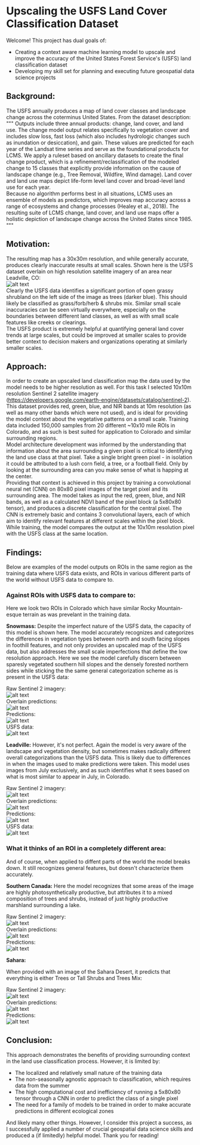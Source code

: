 # **Upscaling the USFS Land Cover Classification Dataset**
Welcome! This project has dual goals of:
- Creating a context aware machine learning model to upscale and improve the accuracy of the United States Forest Service's (USFS) land classification dataset
- Developing my skill set for planning and executing future geospatial data science projects

## **Background:**
The USFS annually produces a map of land cover classes and landscape change across the coterminus United States. From the dataset description:
"""
Outputs include three annual products: change, land cover, and land use. The change model output relates specifically to vegetation cover and includes slow loss, fast loss (which also includes hydrologic changes such as inundation or desiccation), and gain. These values are predicted for each year of the Landsat time series and serve as the foundational products for LCMS. We apply a ruleset based on ancillary datasets to create the final change product, which is a refinement/reclassification of the modeled change to 15 classes that explicitly provide information on the cause of landscape change (e.g., Tree Removal, Wildfire, Wind damage). Land cover and land use maps depict life-form level land cover and broad-level land use for each year.
<br>
Because no algorithm performs best in all situations, LCMS uses an ensemble of models as predictors, which improves map accuracy across a range of ecosystems and change processes (Healey et al., 2018). The resulting suite of LCMS change, land cover, and land use maps offer a holistic depiction of landscape change across the United States since 1985.
"""

## **Motivation:**
The resulting map has a 30x30m resolution, and while generally accurate, produces clearly inaccurate results at small scales. Shown here is the USFS dataset overlain on high resolution satellite imagery of an area near Leadville, CO:
<br>
![alt text](/figs/tree_misidentifications.png)
<br>
Clearly the USFS data identifies a significant portion of open grassy shrubland on the left side of the image as trees (darker blue). This should likely be classified as grass/forb/herb & shrubs mix. Similar small scale inaccuracies can be seen virtually everywhere, especially on the boundaries between different land classes, as well as with small scale features like creeks or clearings.
<br>
The USFS product is extremely helpful at quantifying general land cover trends at large scales, but could be improved at smaller scales to provide better context to decision makers and organizations operating at similarly smaller scales.

## **Approach:**
In order to create an upscaled land classification map the data used by the model needs to be higher resolution as well. For this task I selected 10x10m resolution Sentinel 2 satellite imagery (https://developers.google.com/earth-engine/datasets/catalog/sentinel-2).
This dataset provides red, green, blue, and NIR bands at 10m resolution (as well as many other bands which were not used), and is ideal for providing the model context about the vegetative patterns on a small scale.
Training data included 150,000 samples from 20 different ~10x10 mile ROIs in Colorado, and as such is best suited for application to Colorado and similar surrounding regions.
<br>
Model architecture development was informed by the understanding that information about the area surrounding a given pixel is critical to identifying the land use class at that pixel. 
Take a single bright green pixel - in isolation it could be attributed to a lush corn field, a tree, or a football field. Only by looking at the surrounding area can you make sense of what is happing at the center.
<br>
Providing that context is achieved in this project by training a convolutional neural net (CNN) on 80x80 pixel images of the target pixel and its surrounding area. 
The model takes as input the red, green, blue, and NIR bands, as well as a calculated NDVI band of the pixel block (a 5x80x80 tensor), and produces a discrete classification for the central pixel. 
The CNN is extremely basic and contains 3 convolutional layers, each of which aim to identify relevant features at different scales within the pixel block.
While training, the model compares the output at the 10x10m resolution pixel with the USFS class at the same location.

## **Findings:**
Below are examples of the model outputs on ROIs in the same region as the training data where USFS data exists, and ROIs in various different parts of the world without USFS data to compare to.

### **Against ROIs with USFS data to compare to:**
Here we look two ROIs in Colorado which have similar Rocky Mountain-esque terrain as was prevelant in the training data.

**Snowmass:**
Despite the imperfect nature of the USFS data, the capacity of this model is shown here. The model accurately recognizes and categorizes the differences in vegetation types between north and south facing slopes in foothill features, and not only provides an upscaled map of the USFS data, but also addresses the small scale imperfections that define the low resolution approach. Here we see the model carefully discern between sparesly vegetated southern hill slopes and the densely forested northern sides while sticking the the same general categorization scheme as is present in the USFS data:

Raw Sentinel 2 imagery:
<br>
![alt text](/figs/snow_s2.png)
<br>
Overlain predictions:
<br>
![alt text](/figs/snow_5050.png)
<br>
Predictions:
<br>
![alt text](/figs/snow_preds.png)
<br>
USFS data:
<br>
![alt text](/figs/snow_usfs.png)

**Leadville:**
However, it's not perfect. Again the model is very aware of the landscape and vegetation density, but sometimes makes radically different overall categorizations than the USFS data. This is likely due to differences in when the images used to make predictions were taken. This model uses images from July exclusively, and as such identifies what it sees based on what is most similar to appear in July, in Colorado.

Raw Sentinel 2 imagery:
<br>
![alt text](/figs/idaho_s2.png)
<br>
Overlain predictions:
<br>
![alt text](/figs/idaho_5050.png)
<br>
Predictions:
<br>
![alt text](/figs/idaho_preds.png)
<br>
USFS data:
<br>
![alt text](/figs/idaho_usfs.png)

### **What it thinks of an ROI in a completely different area:**
And of course, when applied to diffent parts of the world the model breaks down. It still recognizes general features, but doesn't characterize them accurately.

**Southern Canada:**
Here the model recognizes that some areas of the image are highly photosynthetically productive, but attributes it to a mixed composition of trees and shrubs, instead of just highly productive marshland surrounding a lake.

Raw Sentinel 2 imagery:
<br>
![alt text](/figs/canada_s2.png)
<br>
Overlain predictions:
<br>
![alt text](/figs/canada_5050.png)
<br>
Predictions:
<br>
![alt text](/figs/canada_preds.png)
<br>

**Sahara:**

When provided with an image of the Sahara Desert, it predicts that everything is either Trees or Tall Shrubs and Trees Mix:

Raw Sentinel 2 imagery:
<br>
![alt text](/figs/sahara_s2.png)
<br>
Overlain predictions:
<br>
![alt text](/figs/sahara_5050.png)
<br>
Predictions:
<br>
![alt text](/figs/sahara_preds.png)
<br>

## **Conclusion:**
This approach demonstrates the benefits of providing surrounding context in the land use classification process. However, it is limited by:
- The localized and relatively small nature of the training data
- The non-seasonally agnostic approach to classification, which requires data from the summer
- The high computational cost and inefficiency of running a 5x80x80 tensor through a CNN in order to predict the class of a single pixel
- The need for a family of models to be trained in order to make accurate predictions in different ecological zones

And likely many other things. However, I consider this project a success, as I successfully applied a number of crucial geospatial data science skills and produced a (if limitedly) helpful model. Thank you for reading!
